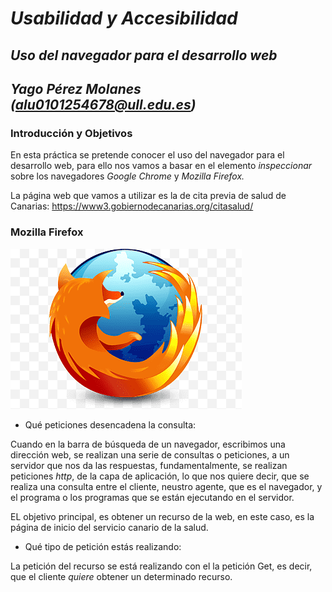 # __*Usabilidad y Accesibilidad*__
## __*Uso del navegador para el desarrollo web*__
## __*Yago Pérez Molanes (alu0101254678@ull.edu.es)*__

### __Introducción y Objetivos__

En esta práctica se pretende conocer el uso del navegador para el desarrollo web, para ello nos vamos a basar
en el elemento *inspeccionar* sobre los navegadores *Google Chrome* y *Mozilla Firefox.*

La página web que vamos a utilizar es la de cita previa de salud de Canarias: <https://www3.gobiernodecanarias.org/citasalud/>

### __Mozilla Firefox__

![Imagen chrome.jpg](https://raw.githubusercontent.com/alu0101254678/uya-2021-Uso-navegador-web/main/img/firefox.png)

* Qué peticiones desencadena la consulta:

Cuando en la barra de búsqueda de un navegador, escribimos una dirección web, se realizan una serie de consultas o peticiones, a un servidor
que nos da las respuestas, fundamentalmente, se realizan peticiones *http*, de la capa de aplicación, lo que nos quiere decir, que se realiza
una consulta entre el cliente, neustro agente, que es el navegador, y el programa o los programas que se están ejecutando en el servidor.

EL objetivo principal, es obtener un recurso de la web, en este caso, es la página de inicio del servicio canario de la salud.

* Qué tipo de petición estás realizando:

La petición del recurso se está realizando con el la petición Get, es decir, que el cliente *quiere* obtener un determinado recurso.







